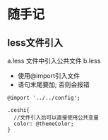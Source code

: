 # 随手记

## less文件引入
a.less 文件中引入公共文件 b.less
* 使用@import引入文件
* 语句末尾要加; 否则会报错
```less
@import '../../config';

.ceshi{
  //文件引入后可以直接使用公共变量
  color: @themeColor;  
}

```